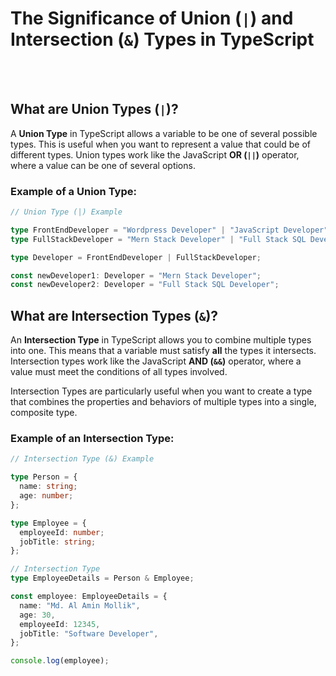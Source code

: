 # The Significance of Union (`|`) and Intersection (`&`) Types in TypeScript

<br/> <br/>

## What are Union Types (`|`)?

A **Union Type** in TypeScript allows a variable to be one of several possible types. This is useful when you want to represent a value that could be of different types. Union types work like the JavaScript **OR (`||`)** operator, where a value can be one of several options.

### Example of a Union Type:

```typescript
// Union Type (|) Example

type FrontEndDeveloper = "Wordpress Developer" | "JavaScript Developer";
type FullStackDeveloper = "Mern Stack Developer" | "Full Stack SQL Developer";

type Developer = FrontEndDeveloper | FullStackDeveloper;

const newDeveloper1: Developer = "Mern Stack Developer"; 
const newDeveloper2: Developer = "Full Stack SQL Developer"; 
```

## What are Intersection Types (`&`)?

An **Intersection Type** in TypeScript allows you to combine multiple types into one. This means that a variable must satisfy **all** the types it intersects. Intersection types work like the JavaScript **AND (`&&`)** operator, where a value must meet the conditions of all types involved.

Intersection Types are particularly useful when you want to create a type that combines the properties and behaviors of multiple types into a single, composite type.

### Example of an Intersection Type:

```typescript
// Intersection Type (&) Example

type Person = {
  name: string;
  age: number;
};

type Employee = {
  employeeId: number;
  jobTitle: string;
};

// Intersection Type
type EmployeeDetails = Person & Employee;

const employee: EmployeeDetails = {
  name: "Md. Al Amin Mollik",
  age: 30,
  employeeId: 12345,
  jobTitle: "Software Developer",
};

console.log(employee);
```
